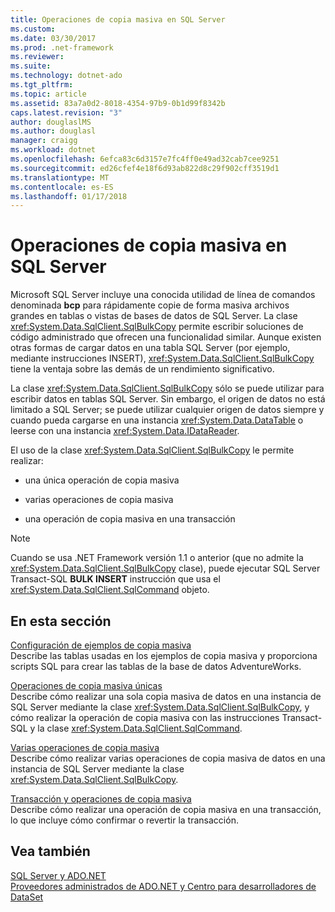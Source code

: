 ```yaml
---
title: Operaciones de copia masiva en SQL Server
ms.custom: 
ms.date: 03/30/2017
ms.prod: .net-framework
ms.reviewer: 
ms.suite: 
ms.technology: dotnet-ado
ms.tgt_pltfrm: 
ms.topic: article
ms.assetid: 83a7a0d2-8018-4354-97b9-0b1d99f8342b
caps.latest.revision: "3"
author: douglaslMS
ms.author: douglasl
manager: craigg
ms.workload: dotnet
ms.openlocfilehash: 6efca83c6d3157e7fc4ff0e49ad32cab7cee9251
ms.sourcegitcommit: ed26cfef4e18f6d93ab822d8c29f902cff3519d1
ms.translationtype: MT
ms.contentlocale: es-ES
ms.lasthandoff: 01/17/2018
---
```

# <a name="bulk-copy-operations-in-sql-server"></a>Operaciones de copia masiva en SQL Server
Microsoft SQL Server incluye una conocida utilidad de línea de comandos denominada **bcp** para rápidamente copie de forma masiva archivos grandes en tablas o vistas de bases de datos de SQL Server. La clase <xref:System.Data.SqlClient.SqlBulkCopy> permite escribir soluciones de código administrado que ofrecen una funcionalidad similar. Aunque existen otras formas de cargar datos en una tabla SQL Server (por ejemplo, mediante instrucciones INSERT), <xref:System.Data.SqlClient.SqlBulkCopy> tiene la ventaja sobre las demás de un rendimiento significativo.  
  
 La clase <xref:System.Data.SqlClient.SqlBulkCopy> sólo se puede utilizar para escribir datos en tablas SQL Server. Sin embargo, el origen de datos no está limitado a SQL Server; se puede utilizar cualquier origen de datos siempre y cuando pueda cargarse en una instancia <xref:System.Data.DataTable> o leerse con una instancia <xref:System.Data.IDataReader>.  
  
 El uso de la clase <xref:System.Data.SqlClient.SqlBulkCopy> le permite realizar:  
  
-   una única operación de copia masiva  
  
-   varias operaciones de copia masiva  
  
-   una operación de copia masiva en una transacción  
  
> [!NOTE]
>  Cuando se usa .NET Framework versión 1.1 o anterior (que no admite la <xref:System.Data.SqlClient.SqlBulkCopy> clase), puede ejecutar SQL Server Transact-SQL **BULK INSERT** instrucción que usa el <xref:System.Data.SqlClient.SqlCommand> objeto.  
  
## <a name="in-this-section"></a>En esta sección  
 [Configuración de ejemplos de copia masiva](../../../../../docs/framework/data/adonet/sql/bulk-copy-example-setup.md)  
 Describe las tablas usadas en los ejemplos de copia masiva y proporciona scripts SQL para crear las tablas de la base de datos AdventureWorks.  
  
 [Operaciones de copia masiva únicas](../../../../../docs/framework/data/adonet/sql/single-bulk-copy-operations.md)  
 Describe cómo realizar una sola copia masiva de datos en una instancia de SQL Server mediante la clase <xref:System.Data.SqlClient.SqlBulkCopy>, y cómo realizar la operación de copia masiva con las instrucciones Transact-SQL y la clase <xref:System.Data.SqlClient.SqlCommand>.  
  
 [Varias operaciones de copia masiva](../../../../../docs/framework/data/adonet/sql/multiple-bulk-copy-operations.md)  
 Describe cómo realizar varias operaciones de copia masiva de datos en una instancia de SQL Server mediante la clase <xref:System.Data.SqlClient.SqlBulkCopy>.  
  
 [Transacción y operaciones de copia masiva](../../../../../docs/framework/data/adonet/sql/transaction-and-bulk-copy-operations.md)  
 Describe cómo realizar una operación de copia masiva en una transacción, lo que incluye cómo confirmar o revertir la transacción.  
  
## <a name="see-also"></a>Vea también  
 [SQL Server y ADO.NET](../../../../../docs/framework/data/adonet/sql/index.md)  
 [Proveedores administrados de ADO.NET y Centro para desarrolladores de DataSet](http://go.microsoft.com/fwlink/?LinkId=217917)
